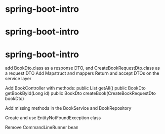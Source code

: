 # spring-boot-intro
# spring-boot-intro
# spring-boot-intro
add BookDto.class as a response DTO, and CreateBookRequestDto.class as a request DTO
Add Mapstruct and mappers
Return and accept DTOs on the service layer

Add BookController with methods:
public List getAll()
public BookDto getBookById(Long id)
public BookDto createBook(CreateBookRequestDto bookDto)

Add missing methods in the BookService and BookRepository

Create and use EntityNotFoundException class

Remove CommandLineRunner bean

